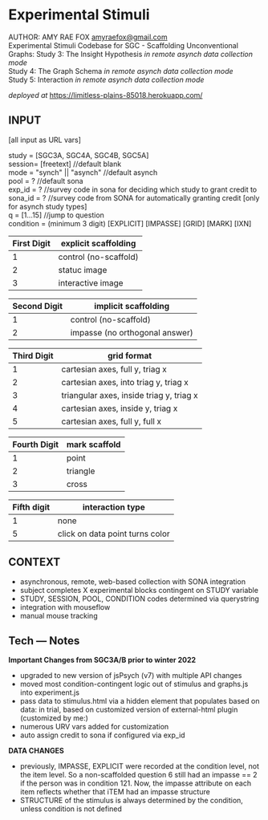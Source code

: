 # Experimental Stimuli 
AUTHOR: AMY RAE FOX amyraefox@gmail.com  
Experimental Stimuli Codebase for SGC - Scaffolding Unconventional Graphs:
Study 3: The Insight Hypothesis _in remote asynch data collection mode_  
Study 4: The Graph Schema _in remote asynch data collection mode_  
Study 5: Interaction _in remote asynch data collection mode_  

_deployed at_ https://limitless-plains-85018.herokuapp.com/

## INPUT
[all input as URL vars]

study = [SGC3A, SGC4A, SGC4B, SGC5A]  
session= [freetext] //default blank  
mode = "synch" || "asynch" //default asynch  
pool = ? //default sona  
exp_id = ? //survey code in sona for deciding which study to grant credit to  
sona_id = ? //survey code from SONA for automatically granting credit [only for asynch study types]  
q = [1...15] //jump to question  
condition = (minimum 3 digit) [EXPLICIT] [IMPASSE] [GRID] [MARK] [IXN]

First Digit    | explicit scaffolding
 ------------- |-------------
 1      | control (no-scaffold)
 2      | statuc image 
 3      | interactive image

Second Digit    | implicit scaffolding
 ------------- |-------------
1      | control (no-scaffold)
2      | impasse (no orthogonal answer)

Third Digit    | grid format
------------- |-------------
 1 | cartesian axes, full y, triag x
 2 | cartesian axes, into triag y, triag x
 3 | triangular axes, inside triag y, triag x
 4 | cartesian axes, inside y, triag x
 5 | cartesian axes, full y, full x

Fourth Digit    | mark scaffold
------------- |-------------
 1 | point
 2 | triangle
 3 | cross

 Fifth digit  | interaction type
------------- |-------------
 1 | none
 5 | click on data point turns color 


##  CONTEXT
- asynchronous, remote, web-based collection with SONA integration
- subject completes X experimental blocks contingent on STUDY variable
- STUDY, SESSION, POOL, CONDITION codes determined via querystring
- integration with mouseflow
- manual mouse tracking 

## Tech — Notes
**Important Changes from SGC3A/B prior to winter 2022**
- upgraded to new version of jsPsych (v7) with multiple API changes 
- moved most condition-contingent logic out of stimulus and graphs.js into experiment.js
- pass data to stimulus.html via a hidden <data> element that populates based on data: in trial, based on customized version of external-html plugin (customized by me:)
- numerous URV vars added for customization 
- auto assign credit to sona if configured via exp_id

**DATA CHANGES**
- previously, IMPASSE, EXPLICIT were recorded at the condition level, not the item level. So a non-scaffolded question 6 still had an impasse == 2 if the person was in condition 121. Now, the impasse attribute on each item reflects whether that iTEM had an impasse structure 
- STRUCTURE of the stimulus is always determined by the condition, unless condition is not defined 
